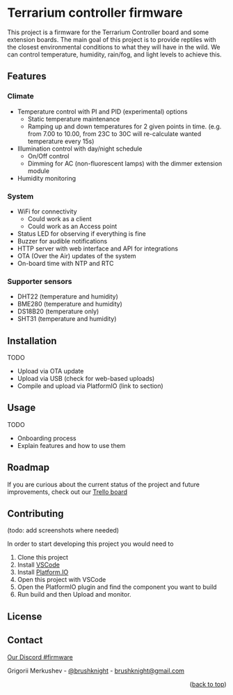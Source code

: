 # Terrarium controller firmware

This project is a firmware for the Terrarium Controller board and some extension boards.
The main goal of this project is to provide reptiles with the closest environmental conditions to what they will have in the wild. We can control temperature, humidity, rain/fog, and light levels to achieve this.

## Features

### Climate

- Temperature control with PI and PID (experimental) options
    - Static temperature maintenance
    - Ramping up and down temperatures for 2 given points in time. (e.g. from 7.00 to 10.00, from 23C to 30C will re-calculate wanted temperature every 15s)
- Illumination control with day/night schedule
    - On/Off control
    - Dimming for AC (non-fluorescent lamps) with the dimmer extension module
- Humidity monitoring

### System

- WiFi for connectivity
    - Could work as a client
    - Could work as an Access point
- Status LED for observing if everything is fine
- Buzzer for audible notifications
- HTTP server with web interface and API for integrations
- OTA (Over the Air) updates of the system
- On-board time with NTP and RTC

### Supporter sensors

- DHT22 (temperature and humidity)
- BME280 (temperature and humidity)
- DS18B20 (temperature only)
- SHT31 (temperature and humidity)

## Installation

TODO

- Upload via OTA update
- Upload via USB (check for web-based uploads)
- Compile and upload via PlatformIO (link to section)

## Usage

TODO

- Onboarding process
- Explain features and how to use them

## Roadmap

If you are curious about the current status of the project and future improvements, check out our [Trello board](https://trello.com/b/peFyU6Do/terrarium-firmware)

## Contributing

(todo: add screenshots where needed)

In order to start developing this project you would need to

1. Clone this project
2. Install [VSCode](https://code.visualstudio.com/)
3. Install [Platform.IO](https://platformio.org/install/ide?install=vscode)
4. Open this project with VSCode
5. Open the PlatformIO plugin and find the component you want to build
6. Run build and then Upload and monitor.

## License

## Contact

[Our Discord #firmware](https://discord.gg/AaHFa7VVq8)

Grigorii Merkushev - [@brushknight](https://instagram.com/brushknight) - [brushknight@gmail.com](mailto:brushknight@gmail.com)

<p align="right">(<a href="#readme-top">back to top</a>)</p>
